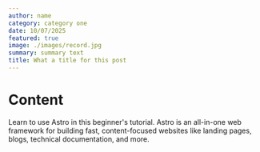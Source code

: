 ```yaml
---
author: name
category: category one
date: 10/07/2025
featured: true 
image: ./images/record.jpg
summary: summary text
title: What a title for this post
---
```


# Content
Learn to use Astro in this beginner's tutorial. Astro is an all-in-one web framework for building fast, content-focused websites like landing pages, blogs, technical documentation, and more.